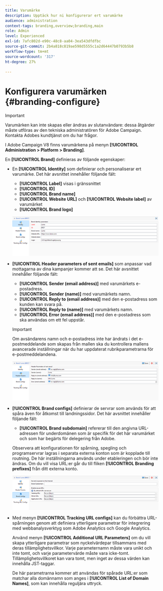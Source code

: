 ```yaml
---
title: Varumärke
description: Upptäck hur ni konfigurerar ert varumärke
audience: administration
context-tags: branding,overview;branding,main
role: Admin
level: Experienced
exl-id: 7afc802d-e90c-48c8-aa04-3ea543dfdfbc
source-git-commit: 2b4a818c819ae598d5555c1a2d64447b0793b5b8
workflow-type: tm+mt
source-wordcount: '317'
ht-degree: 27%

---
```


# Konfigurera varumärken {#branding-configure}

>[!IMPORTANT]
>
>Varumärken kan inte skapas eller ändras av slutanvändare: dessa åtgärder måste utföras av den tekniska administratören för Adobe Campaign. Kontakta Adobes kundtjänst om du har frågor.

I Adobe Campaign V8 finns varumärkena på menyn **[!UICONTROL Administration > Platform > Branding]**.

En **[!UICONTROL Brand]** definieras av följande egenskaper:

* En **[!UICONTROL Identity]** som definierar och personaliserar ert varumärke. Det här avsnittet innehåller följande fält:

   * **[!UICONTROL Label]** visas i gränssnittet
   * **[!UICONTROL ID]**
   * **[!UICONTROL Brand name]**
   * **[!UICONTROL Website URL]** och **[!UICONTROL Website label]** av varumärket
   * **[!UICONTROL Brand logo]**

  ![](assets/branding_1.png)

* **[!UICONTROL Header parameters of sent emails]** som anpassar vad mottagarna av dina kampanjer kommer att se. Det här avsnittet innehåller följande fält:

   * **[!UICONTROL Sender (email address)]** med varumärkets e-postadress.
   * **[!UICONTROL Sender (name)]** med varumärkets namn.
   * **[!UICONTROL Reply to (email address)]** med den e-postadress som kunden kan svara på.
   * **[!UICONTROL Reply to (name)]** med varumärkets namn.
   * **[!UICONTROL Error (email address)]** med den e-postadress som ska användas om ett fel uppstår.

  >[!IMPORTANT]
  >
  >Om avsändarens namn och e-postadress inte har ändrats i det e-postmeddelande som skapas från mallen ska du kontrollera mallens avancerade inställningar när du har uppdaterat rubrikparametrarna för e-postmeddelandena.

  ![](assets/branding_2.png)

* **[!UICONTROL Brand configs]** definierar de servrar som används för att spåra även för åtkomst till landningssidor. Det här avsnittet innehåller följande fält:

   * **[!UICONTROL Brand subdomain]** refererar till den angivna URL-adressen för underdomänen som är specifik för det här varumärket och som har begärts för delegering från Adobe.

  Observera att konfigurationen för spårning, spegling och programservrar lagras i separata externa konton som är kopplade till routning. De här inställningarna används under etableringen och bör inte ändras. Om du vill visa URL:er går du till fliken **[!UICONTROL Branding prefixes]** från ditt externa konto.

  ![](assets/branding_3.png)

* Med menyn **[!UICONTROL Tracking URL configs]** kan du förbättra URL-spårningen genom att definiera ytterligare parametrar för integrering med webbanalysverktyg som Adobe Analytics och Google Analytics.

  Använd menyn **[!UICONTROL Additional URL Parameters]** om du vill skapa ytterligare parametrar som nyckelvärdepar tillsammans med deras tillämplighetsvillkor. Varje parameternamn måste vara unikt och inte tomt, och varje parametervärde måste vara icke-tomt. Tillämplighetsvillkoret kan vara tomt, men inget av dessa värden kan innehålla JST-taggar.

  De här parametrarna kommer att användas för spårade URL:er som matchar alla domännamn som anges i **[!UICONTROL List of Domain Names]**, som kan innehålla reguljära uttryck.
